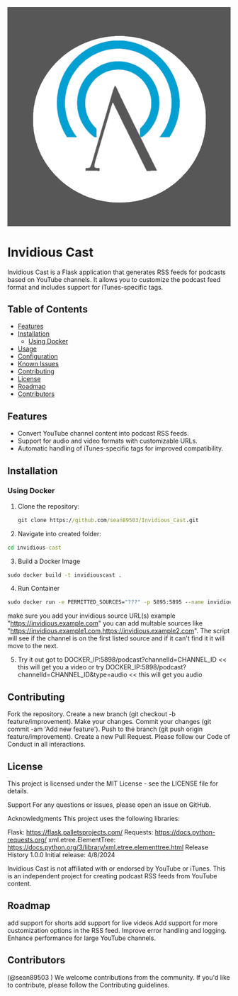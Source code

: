 

![invidious_Cast logo](https://github.com/sean89503/Invidious_Cast/blob/main/logo.png?raw=true)


# Invidious Cast

Invidious Cast is a Flask application that generates RSS feeds for podcasts based on YouTube channels. It allows you to customize the podcast feed format and includes support for iTunes-specific tags.

## Table of Contents

- [Features](#features)
- [Installation](#installation)
  - [Using Docker](#using-docker)
- [Usage](#usage)
- [Configuration](#configuration)
- [Known Issues](#issues)
- [Contributing](#contributing)
- [License](#license)
- [Roadmap](#roadmap)
- [Contributors](#contributors)

## Features

- Convert YouTube channel content into podcast RSS feeds.
- Support for audio and video formats with customizable URLs.
- Automatic handling of iTunes-specific tags for improved compatibility.

## Installation

### Using Docker

1. Clone the repository:
   ```cmd
   git clone https://github.com/sean89503/Invidious_Cast.git
   ```
2. Navigate into created folder:
  ```cmd
  cd invidious-cast
  ```
3. Build a Docker Image
  ```cmd
  sudo docker build -t invidiouscast .
  ```
4. Run Container 
  ```cmd
  sudo docker run -e PERMITTED_SOURCES="???" -p 5895:5895 --name invidiouscast invidiouscast
```
   make sure you add your invidious source URL(s) example "https://invidious.example.com" you can add multable sources like "https://invidious.example1.com,https://invidious.example2.com". The script will see if the channel is on the first listed source and if it can't find it it will move to the next.
   
5. Try it out
got to DOCKER_IP:5898/podcast?channelId=CHANNEL_ID << this will get you a video 
or try DOCKER_IP:5898/podcast?channelId=CHANNEL_ID&type=audio << this will get you audio 



## Contributing
Fork the repository.
Create a new branch (git checkout -b feature/improvement).
Make your changes.
Commit your changes (git commit -am 'Add new feature').
Push to the branch (git push origin feature/improvement).
Create a new Pull Request.
Please follow our Code of Conduct in all interactions.

## License
This project is licensed under the MIT License - see the LICENSE file for details.

Support
For any questions or issues, please open an issue on GitHub.

Acknowledgments
This project uses the following libraries:

Flask: https://flask.palletsprojects.com/
Requests: https://docs.python-requests.org/
xml.etree.ElementTree: https://docs.python.org/3/library/xml.etree.elementtree.html
Release History
1.0.0
Initial release: 4/8/2024

Invidious Cast is not affiliated with or endorsed by YouTube or iTunes. This is an independent project for creating podcast RSS feeds from YouTube content.

## Roadmap
add support for shorts
add support for live videos 
Add support for more customization options in the RSS feed.
Improve error handling and logging.
Enhance performance for large YouTube channels.

## Contributors
(@sean89503 )
We welcome contributions from the community. If you'd like to contribute, please follow the Contributing guidelines.
